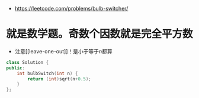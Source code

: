 - https://leetcode.com/problems/bulb-switcher/
# 就是数学题。奇数个因数就是完全平方数
- 注意[[leave-one-out]]！是小于等于$n$都算
```cpp
class Solution {
public:
    int bulbSwitch(int n) {
        return (int)sqrt(n+0.5);
    }
};
```